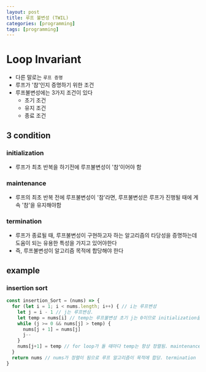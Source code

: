 ```yaml
---
layout: post
title: 루프 불변성 (TWIL)
categories: [programming]
tags: [programming]
---
```


# Loop Invariant

- 다른 말로는 `루프 증명`
- 루프가 '참'인지 증명하기 위한 조건
- 루프불변성에는 3가지 조건이 있다
    - 초기 조건
    - 유지 조건
    - 종료 조건

## 3 condition

### initialization
- 루프가 최초 반복을 하기전에 루프불변성이 '참'이어야 함

### maintenance
- 루프의 최초 반복 전에 루프불변성이 '참'라면, 루프불변성은 루프가 진행될 때에 계속 '참'을 유지해야함

### termination
- 루프가 종료될 때, 루프불변성이 구현하고자 하는 알고리즘의 타당성을 증명하는데 도움이 되는 유용한 특성을 가지고 있어야한다
- 즉, 루프불변성이 알고리즘 목적에 합당해야 한다

## example

### insertion sort

```js
const insertion_Sort = (nums) => {
  for (let i = 1; i < nums.length; i++) { // i는 루프변성
    let j = i - 1 // j는 루프변성.
    let temp = nums[i] // temp는 루프불변성 초기 j는 0이므로 initialization을 무조건 만족 (길이가 1인 배열)
    while (j >= 0 && nums[j] > temp) {
      nums[j + 1] = nums[j]
      j--
    }
    nums[j+1] = temp // for loop가 돌 때마다 temp는 항상 정렬됨. maintenance
  }
  return nums // nums가 정렬이 됨으로 루프 알고리즘이 목적에 합당. termination
}

```
